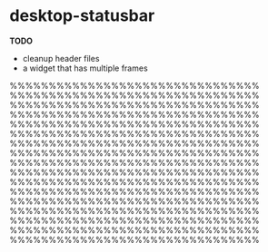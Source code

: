 # desktop-statusbar

__TODO__
- cleanup header files
- a widget that has multiple frames

%%%%%%%%%%%%%%%%%%%%%%%%%%%%%%%%
%%%%%%%%%%%%%%%%%%%%%%%%%%%%%%%%
%%%%%%%%%%%%%%%%%%%%%%%%%%%%%%%%
%%%%%%%%%%%%%%%%%%%%%%%%%%%%%%%%
%%%%%%%%%%%%%%%%%%%%%%%%%%%%%%%%
%%%%%%%%%%%%%%%%%%%%%%%%%%%%%%%%
%%%%%%%%%%%%%%%%%%%%%%%%%%%%%%%%
%%%%%%%%%%%%%%%%%%%%%%%%%%%%%%%%
%%%%%%%%%%%%%%%%%%%%%%%%%%%%%%%%
%%%%%%%%%%%%%%%%%%%%%%%%%%%%%%%%
%%%%%%%%%%%%%%%%%%%%%%%%%%%%%%%%
%%%%%%%%%%%%%%%%%%%%%%%%%%%%%%%%
%%%%%%%%%%%%%%%%%%%%%%%%%%%%%%%%
%%%%%%%%%%%%%%%%%%%%%%%%%%%%%%%%
%%%%%%%%%%%%%%%%%%%%%%%%%%%%%%%%
%%%%%%%%%%%%%%%%%%%%%%%%%%%%%%%%
%%%%%%%%%%%%%%%%%%%%%%%%%%%%%%%%
